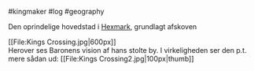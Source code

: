 #kingmaker #log #geography

Den oprindelige hovedstad i [Hexmark](Hexmark.md), grundlagt afskoven 
 
[[File:Kings Crossing.jpg|600px]]<br>
Herover ses Baronens vision af hans stolte by. I virkeligheden ser den p.t. mere sådan ud: [[File:Kings Crossing2.jpg|100px|thumb]]
